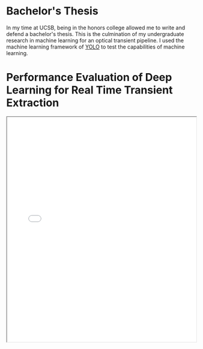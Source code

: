 # Bachelor's Thesis

In my time at UCSB, being in the honors college allowed me to write and defend a bachelor's thesis. This is the culmination of my undergraduate research in machine learning for an optical transient pipeline. I used the machine learning framework of [YOLO](https://pjreddie.com/darknet/yolo/) to test the capabilities of machine learning. 


# Performance Evaluation of Deep Learning for Real Time Transient Extraction
<iframe width="100%" height="600" src="./media/Performance_Evaluation_of_Deep_Learning_for_Real_Time_Transient_Extraction_Thesis.pdf">
